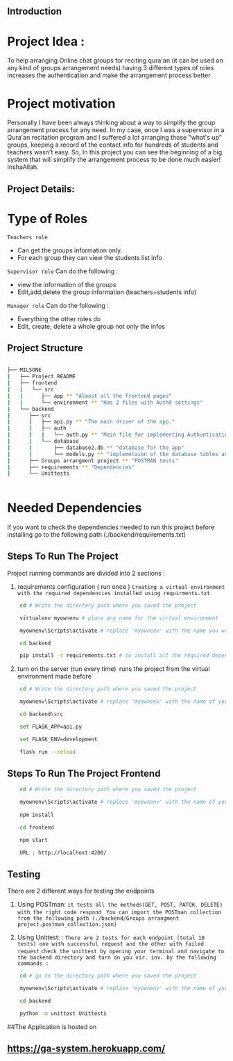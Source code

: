 
## Introduction

# Project Idea :
To help arranging Online chat groups for reciting qura'an (it can be used on any kind of groups arrangement needs)
having 3 different types of roles increases the authentication and make the arrangement process better 


# Project motivation 
Personally I have been always thinking about a way to simplify the group arrangement process for any need. In my case, once I was a supervisor in a Qura'an recitation program and I suffered a lot arranging those "what's up" groups, keeping a record of the contact info for hundreds of students and teachers wasn't easy. So, In this project you can see the beginning of a big system that will simplify the arrangement process to be done much easier! InshaAllah. 


## Project Details:
# Type of Roles

`Teachers role`
   - Can get the groups information only.
   - For each group they can view the students list info 

`Supervisor role`
Can do the following :
   - view the information of the groups 
   - Edit,add,delete the group information (teachers+students info) 

`Manager role`
Can do the following :
   - Everything the other roles do 
   - Edit, create, delete a whole group not only the infos  



## Project Structure

  ```sh

  ├── MILSONE
  |   ├── Project README
  |   ├── frontend
  |   |   └── src
  |   |      ├── app ** "Almost all the frontend pages"
  |   |      └── environment ** "Has 2 files with Auth0 settings"
  |   └── backend
  |      ├── src
  |      |   ├── api.py ** "The main driver of the app."
  |      |   ├── auth 
  |      |   |   └── auth.py ** "Main file for implementing Authuntication process"
  |      |   └── database 
  |      |       ├── database2.db ** "database for the app"
  |      |       └── models.py ** "implemetaion of the database tables and so on"
  |      ├── Groups arrangment project ** "POSTMAN tests"
  |      ├── requirements ** "Dependencies"
  |      └── Unittests
        
  ```


# Needed Dependencies
If you want to check the dependencies needed to run this project
before installing go to the following path (./backend/requirements.txt)



## Steps To Run The Project 

Project running commands are divided into 2 sections :

1.  requirements configuration ( run once )
`Creating a virtual environment with the required dependencies installed using requirments.txt`

```sh
    cd # Write the directory path where you saved the project

    virtualenv myownenv # place any name for the virtual environment

    myownenv\Scripts\activate # replace 'myownenv' with the name you wrote in the past step

    cd backend 

    pip install -r requirements.txt # to install all the required dependencies 
```

2. turn on the server (run every time)`
`runs the project from the virtual environment made before`

```sh
    cd # Write the directory path where you saved the project

    myownenv\Scripts\activate # replace 'myownenv' with the name of your own vir. env.

    cd backend\src

    set FLASK_APP=api.py

    set FLASK_ENV=development

    flask run --reload

```
## Steps To Run The Project Frontend

```sh
    cd # Write the directory path where you saved the project

    myownenv\Scripts\activate # replace 'myownenv' with the name of your own vir. env.
    
    npm install

    cd frontend

    npm start

    URL : http://localhost:4200/
```
## Testing 

There are 2 different ways for testing the endpoints 

1. Using POSTman:
`it tests all the methods(GET, POST, PATCH, DELETE) with the right code respond `
`You can import the POSTman collection from the following path (./backend/Groups arrangment project.postman_collection.json)`

2. Using Unittest: : 
`There are 2 tests for each endpoint (total 10 tests) one with successful request and the other with failed request`
`check the unittest by opening your terminal and navigate to the backend directory and turn on you vir. inv. by the following commands :`
```sh
    cd # go to the directory path where you saved the project

    myownenv\Scripts\activate # replace 'myownenv' with the name of your own vir. env.

    cd backend

    python -m unittest Unittests

```

##The Application is hosted on 
## https://ga-system.herokuapp.com/

